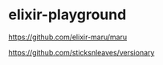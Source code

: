 # elixir-playground

https://github.com/elixir-maru/maru

https://github.com/sticksnleaves/versionary
